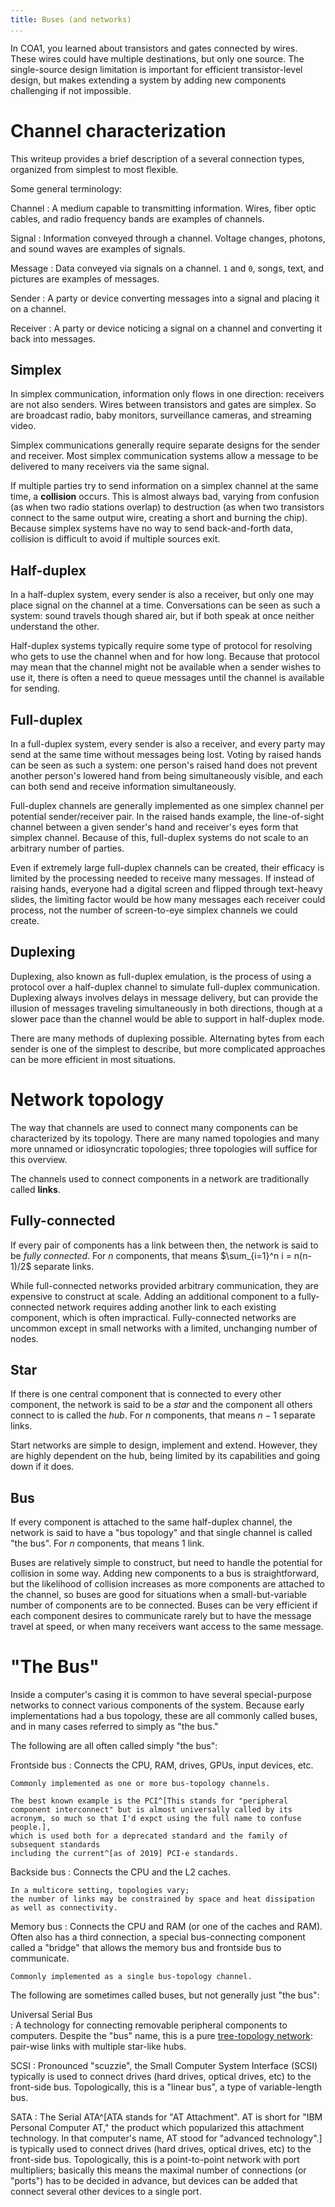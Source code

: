 ```yaml
---
title: Buses (and networks)
...
```


In COA1, you learned about transistors and gates connected by wires.
These wires could have multiple destinations, but only one source.
The single-source design limitation is important for efficient transistor-level design,
but makes extending a system by adding new components challenging if not impossible.

# Channel characterization

This writeup provides a brief description of a several connection types,
organized from simplest to most flexible.

Some general terminology:

Channel
:   A medium capable to transmitting information.
    Wires, fiber optic cables, and radio frequency bands are examples of channels.

Signal
:   Information conveyed through a channel.
    Voltage changes, photons, and sound waves are examples of signals.

Message
:   Data conveyed via signals on a channel.
    `1` and `0`, songs, text, and pictures are examples of messages.

Sender
:   A party or device converting messages into a signal and placing it on a channel.

Receiver
:   A party or device noticing a signal on a channel and converting it back into messages.

## Simplex

In simplex communication, information only flows in one direction:
receivers are not also senders.
Wires between transistors and gates are simplex.
So are broadcast radio, baby monitors, surveillance cameras, and streaming video.

Simplex communications generally require separate designs
for the sender and receiver.
Most simplex communication systems allow a message to be delivered to many receivers via the same signal.

If multiple parties try to send information on a simplex channel at the same time,
a **collision** occurs.
This is almost always bad, varying from confusion (as when two radio stations overlap)
to destruction (as when two transistors connect to the same output wire, creating a short and burning the chip).
Because simplex systems have no way to send back-and-forth data,
collision is difficult to avoid if multiple sources exit.


## Half-duplex

In a half-duplex system,
every sender is also a receiver, but only one may place signal on the channel at a time.
Conversations can be seen as such a system: sound travels though shared air,
but if both speak at once neither understand the other.

Half-duplex systems typically require some type of protocol
for resolving who gets to use the channel when and for how long.
Because that protocol may mean that the channel might not be available when a sender wishes to use it,
there is often a need to queue messages until the channel is available for sending.

## Full-duplex

In a full-duplex system,
every sender is also a receiver, and every party may send at the same time
without messages being lost.
Voting by raised hands can be seen as such a system: one person's raised hand
does not prevent another person's lowered hand from being simultaneously visible,
and each can both send and receive information simultaneously.

Full-duplex channels are generally implemented as one simplex channel
per potential sender/receiver pair.
In the raised hands example, the line-of-sight channel between a given sender's hand and receiver's eyes form that simplex channel.
Because of this, full-duplex systems do not scale to an arbitrary number of parties.

Even if extremely large full-duplex channels can be created,
their efficacy is limited by the processing needed to receive many messages.
If instead of raising hands, everyone had a digital screen and flipped through text-heavy slides,
the limiting factor would be how many messages each receiver could process,
not the number of screen-to-eye simplex channels we could create.

## Duplexing

Duplexing, also known as full-duplex emulation, is the process of using a protocol
over a half-duplex channel to simulate full-duplex communication.
Duplexing always involves delays in message delivery,
but can provide the illusion of messages traveling simultaneously in both directions,
though at a slower pace than the channel would be able to support in half-duplex mode.

There are many methods of duplexing possible.
Alternating bytes from each sender is one of the simplest to describe,
but more complicated approaches can be more efficient in most situations.

# Network topology

The way that channels are used to connect many components
can be characterized by its topology.
There are many named topologies
and many more unnamed or idiosyncratic topologies;
three topologies will suffice for this overview.

The channels used to connect components in a network are traditionally called **links**.

## Fully-connected

If every pair of components has a link between then,
the network is said to be *fully connected*.
For $n$ components, that means $\sum_{i=1}^n i = n(n-1)/2$ separate links.

While full-connected networks provided arbitrary communication,
they are expensive to construct at scale.
Adding an additional component to a fully-connected network
requires adding another link to each existing component,
which is often impractical.
Fully-connected networks are uncommon except in small networks
with a limited, unchanging number of nodes.

## Star

If there is one central component that is connected to every other component,
the network is said to be a *star*
and the component all others connect to is called the *hub*.
For $n$ components, that means $n-1$ separate links.

Start networks are simple to design, implement and extend.
However, they are highly dependent on the hub,
being limited by its capabilities and going down if it does.

## Bus

If every component is attached to the same half-duplex channel,
the network is said to have a "bus topology"
and that single channel is called "the bus".
For $n$ components, that means $1$ link.

Buses are relatively simple to construct,
but need to handle the potential for collision in some way.
Adding new components to a bus is straightforward,
but the likelihood of collision increases as more components are attached to the channel,
so buses are good for situations when a small-but-variable number of components are to be connected.
Buses can be very efficient if each component desires to communicate rarely
but to have the message travel at speed,
or when many receivers want access to the same message.

# "The Bus"

Inside a computer's casing it is common to have several special-purpose networks
to connect various components of the system.
Because early implementations had a bus topology, these are all commonly called buses,
and in many cases referred to simply as "the bus."

The following are all often called simply "the bus":

Frontside bus
:   Connects the CPU, RAM, drives, GPUs, input devices, etc.
    
    Commonly implemented as one or more bus-topology channels.
    
    The best known example is the PCI^[This stands for "peripheral component interconnect" but is almost universally called by its acronym, so much so that I'd expct using the full name to confuse people.],
    which is used both for a deprecated standard and the family of subsequent standards
    including the current^[as of 2019] PCI-e standards.

Backside bus
:   Connects the CPU and the L2 caches.

    In a multicore setting, topologies vary;
    the number of links may be constrained by space and heat dissipation as well as connectivity.

Memory bus
:   Connects the CPU and RAM (or one of the caches and RAM).
    Often also has a third connection,
    a special bus-connecting component called a "bridge"
    that allows the memory bus and frontside bus to communicate.
    
    Commonly implemented as a single bus-topology channel.

The following are sometimes called buses, but not generally just "the bus":

Universal Serial Bus    
:   A technology for connecting removable peripheral components to computers.
    Despite the "bus" name, this is a pure [tree-topology network](https://en.wikipedia.org/wiki/Tree_network):
    pair-wise links with multiple star-like hubs.

SCSI
:   Pronounced "scuzzie", the Small Computer System Interface (SCSI)
    typically is used to connect drives (hard drives, optical drives, etc)
    to the front-side bus.
    Topologically, this is a "linear bus", a type of variable-length bus.

SATA
:   The Serial ATA^[ATA stands for "AT Attachment". AT is short for "IBM Personal Computer AT," the product which popularized this attachment technology. In that computer's name, AT stood for "advanced technology".]
    is typically used to connect drives (hard drives, optical drives, etc)
    to the front-side bus.
    Topologically, this is a point-to-point network with port multipliers;
    basically this means the maximal number of connections (or "ports") has to be decided in advance,
    but devices can be added that connect several other devices to a single port.
